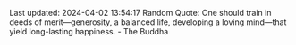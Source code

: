 Last updated: 2024-04-02 13:54:17
Random Quote: One should train in deeds of merit—generosity, a balanced life, developing a loving mind—that yield long-lasting happiness. - The Buddha